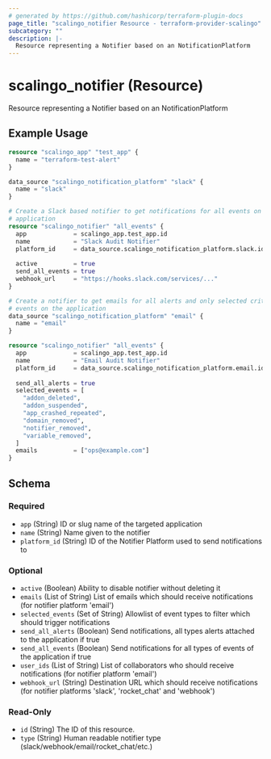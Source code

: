```yaml
---
# generated by https://github.com/hashicorp/terraform-plugin-docs
page_title: "scalingo_notifier Resource - terraform-provider-scalingo"
subcategory: ""
description: |-
  Resource representing a Notifier based on an NotificationPlatform
---
```


# scalingo_notifier (Resource)

Resource representing a Notifier based on an NotificationPlatform

## Example Usage

```terraform
resource "scalingo_app" "test_app" {
  name = "terraform-test-alert"
}

data_source "scalingo_notification_platform" "slack" {
  name = "slack"
}

# Create a Slack based notifier to get notifications for all events on the
# application
resource "scalingo_notifier" "all_events" {
  app             = scalingo_app.test_app.id
  name            = "Slack Audit Notifier"
  platform_id     = data_source.scalingo_notification_platform.slack.id
  
  active          = true
  send_all_events = true
  webhook_url     = "https://hooks.slack.com/services/..."
}

# Create a notifier to get emails for all alerts and only selected critical
# events on the application
data_source "scalingo_notification_platform" "email" {
  name = "email"
}

resource "scalingo_notifier" "all_events" {
  app             = scalingo_app.test_app.id
  name            = "Email Audit Notifier"
  platform_id     = data_source.scalingo_notification_platform.email.id
  
  send_all_alerts = true
  selected_events = [
    "addon_deleted",
    "addon_suspended",
    "app_crashed_repeated",
    "domain_removed",
    "notifier_removed",
    "variable_removed",
  ]
  emails          = ["ops@example.com"]
}
```

<!-- schema generated by tfplugindocs -->
## Schema

### Required

- `app` (String) ID or slug name of the targeted application
- `name` (String) Name given to the notifier
- `platform_id` (String) ID of the Notifier Platform used to send notifications to

### Optional

- `active` (Boolean) Ability to disable notifier without deleting it
- `emails` (List of String) List of emails which should receive notifications (for notifier platform 'email')
- `selected_events` (Set of String) Allowlist of event types to filter which should trigger notifications
- `send_all_alerts` (Boolean) Send notifications, all types alerts attached to the application if true
- `send_all_events` (Boolean) Send notifications for all types of events of the application if true
- `user_ids` (List of String) List of collaborators who should receive notifications (for notifier platform 'email')
- `webhook_url` (String) Destination URL which should receive notifications (for notifier platforms 'slack', 'rocket_chat' and 'webhook')

### Read-Only

- `id` (String) The ID of this resource.
- `type` (String) Human readable notifier type (slack/webhook/email/rocket_chat/etc.)


